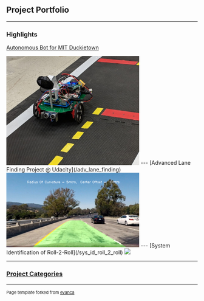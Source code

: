 ## Project Portfolio

---

### Highlights 

[Autonomous Bot for MIT Duckietown](/auto_bot)

<img width ="350" src="images/autonomous_bot.jpg?raw=true"/>
---
[Advanced Lane Finding Project @ Udacity](/adv_lane_finding)

<img width ="350" src="images/lane_output.jpg?raw=true"/>
---
[System Identification of Roll-2-Roll](/sys_id_roll_2_roll)

<img width ="350" src="images/roll2roll.png?raw=true"/>

--- 

### [Project Categories](/projects_page)

---
<p style="font-size:11px">Page template forked from <a href="https://github.com/evanca/quick-portfolio">evanca</a></p>
<!-- Remove above link if you don't want to attibute -->
